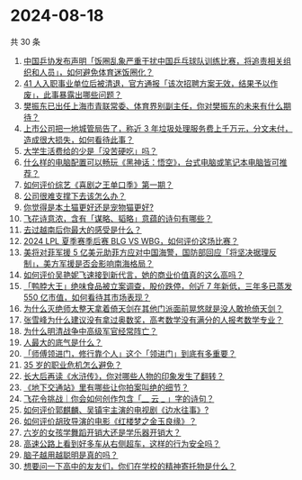 # 2024-08-18

共 30 条

<!-- BEGIN ZHIHUVIDEO -->
<!-- 最后更新时间 Sun Aug 18 2024 00:13:40 GMT+0800 (China Standard Time) -->
1. [中国乒协发布声明「饭圈乱象严重干扰中国乒乓球队训练比赛，将追责相关组织和人员」，如何避免体育迷饭圈化？](https://www.zhihu.com/question/664527454)
1. [41 人入职事业单位后被清退，官方通报「该次招聘方案无效，结果予以作废」，此事暴露出哪些问题？](https://www.zhihu.com/question/664525186)
1. [樊振东已出任上海市青联常委、体育界别副主任，你对樊振东的未来有什么期待？](https://www.zhihu.com/question/664549270)
1. [上市公司把一地城管局告了，称近 3 年垃圾处理服务费上千万元，分文未付，造成很大损失，如何看待此事？](https://www.zhihu.com/question/664518529)
1. [大学生活费给的少是「没苦硬吃」吗？](https://www.zhihu.com/question/663519685)
1. [什么样的电脑配置可以畅玩《黑神话：悟空》，台式电脑或笔记本电脑皆可推荐？](https://www.zhihu.com/question/661362889)
1. [如何评价综艺《喜剧之王单口季》第一期？](https://www.zhihu.com/question/664435088)
1. [公司很难支撑下去该怎么办？](https://www.zhihu.com/question/663485421)
1. [你觉得是本土猫更好还是宠物猫更好?](https://www.zhihu.com/question/663843013)
1. [飞花诗意浓，含有「谋略、韬略」意蕴的诗句有哪些？](https://www.zhihu.com/question/663543738)
1. [去过越南后你最大的感受是什么？](https://www.zhihu.com/question/332995493)
1. [2024 LPL 夏季赛季后赛 BLG VS WBG，如何评价这场比赛？](https://www.zhihu.com/question/664541067)
1. [美将对菲军援 5 亿美元助菲方应对中国海警，国防部回应「将坚决据理反制」，美方军援是否会影响南海格局？](https://www.zhihu.com/question/664456426)
1. [如何评价吴艳妮飞速接到新代言，她的商业价值真的这么高吗？](https://www.zhihu.com/question/664464076)
1. [「鸭脖大王」绝味食品被立案调查，股价跌停，创近 7 年新低，三年多已蒸发 550 亿市值，如何看待其市场表现？](https://www.zhihu.com/question/664460541)
1. [为什么灭绝师太整天拿着倚天剑在其他门派面前晃悠就是没人敢抢倚天剑？](https://www.zhihu.com/question/662042533)
1. [张雪峰为什么建议没有拿过奥数奖，高考数学没有满分的人报考数学专业？](https://www.zhihu.com/question/663965957)
1. [为什么明清战争中高级军官经常阵亡？](https://www.zhihu.com/question/661822995)
1. [人最大的底气是什么？](https://www.zhihu.com/question/663805537)
1. [「师傅领进门，修行靠个人」这个「领进门」到底有多重要？](https://www.zhihu.com/question/604796840)
1. [35 岁的职业危机怎么避免？](https://www.zhihu.com/question/664380997)
1. [长大后再读《水浒传》，你对哪些人物的印象发生了翻转？](https://www.zhihu.com/question/661064924)
1. [《地下交通站》里有哪些让你拍案叫绝的细节？](https://www.zhihu.com/question/395178508)
1. [飞花令挑战｜你会如何创作包含「__ 云 _ 」字的诗句？](https://www.zhihu.com/question/661413923)
1. [如何评价郭麒麟、吴镇宇主演的电视剧《边水往事》?](https://www.zhihu.com/question/664306657)
1. [如何评价胡玫导演的电影《红楼梦之金玉良缘》？](https://www.zhihu.com/question/650461720)
1. [六岁的女孩学舞蹈开销大还是学乐器开销大？](https://www.zhihu.com/question/466478567)
1. [高速公路上看到好多车从右侧超车，这样的行为安全吗？](https://www.zhihu.com/question/664310495)
1. [脑子越用越聪明是真的吗？](https://www.zhihu.com/question/332524388)
1. [想要问一下高中的友友们，你们在学校的精神寄托物是什么？](https://www.zhihu.com/question/664215438)
<!-- END ZHIHUVIDEO -->
